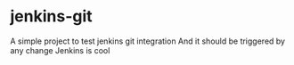 # jenkins-git

A simple project to test jenkins git integration
And it should be triggered by any change
Jenkins is cool
